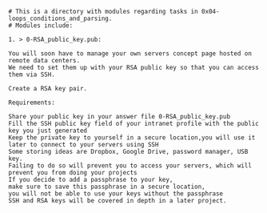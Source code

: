 	# This is a directory with modules regarding tasks in 0x04-loops_conditions_and_parsing.
	# Modules include:
	
	1. > 0-RSA_public_key.pub:

	You will soon have to manage your own servers concept page hosted on remote data centers. 
	We need to set them up with your RSA public key so that you can access them via SSH.

	Create a RSA key pair.

	Requirements:

	Share your public key in your answer file 0-RSA_public_key.pub
	Fill the SSH public key field of your intranet profile with the public key you just generated
	Keep the private key to yourself in a secure location,you will use it later to connect to your servers using SSH
	Some storing ideas are Dropbox, Google Drive, password manager, USB key. 
	Failing to do so will prevent you to access your servers, which will prevent you from doing your projects
	If you decide to add a passphrase to your key, 
	make sure to save this passphrase in a secure location, 
	you will not be able to use your keys without the passphrase
	SSH and RSA keys will be covered in depth in a later project.
